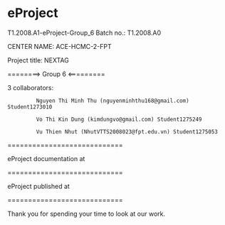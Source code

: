 # eProject
T1.2008.A1-eProject-Group_6
Batch no.: T1.2008.A0

CENTER NAME: ACE-HCMC-2-FPT

Project title: NEXTAG

========> Group 6 <=========

3 collaborators:

             Nguyen Thi Minh Thu (nguyenminhthu168@gmail.com) Student1273010

             Vo Thi Kin Dung (kimdungvo@gmail.com) Student1275249
             
             Vu Thien Nhut (NhutVTTS2008023@fpt.edu.vn) Student1275053
============================

eProject documentation at 

============================

eProject published at 

============================

Thank you for spending your time to look at our work.

